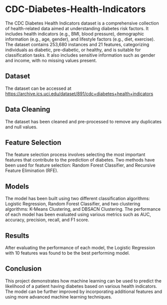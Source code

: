 # CDC-Diabetes-Health-Indicators
The CDC Diabetes Health Indicators dataset is a comprehensive collection of health-related data aimed at understanding diabetes risk factors. It includes health indicators (e.g., BMI, blood pressure), demographic information (e.g., age, gender), and lifestyle factors (e.g., diet, exercise). The dataset contains 253,680 instances and 21 features, categorizing individuals as diabetic, pre-diabetic, or healthy, and is suitable for classification tasks. It also includes sensitive information such as gender and income, with no missing values present.
## Dataset
The dataset can be accessed at https://archive.ics.uci.edu/dataset/891/cdc+diabetes+health+indicators 
## Data Cleaning
The dataset has been cleaned and pre-processed to remove any duplicates and null values. 
## Feature Selection
The feature selection process involves selecting the most important features that contribute to the prediction of diabetes. Two methods have been used for feature selection: Random Forest Classifier, and Recursive Feature Elimination (RFE).
## Models
The model has been built using two different classification algorithms: Logistic Regression, Random Forest Classifier, and two clustering algorithms: K-Means Clustering, and DBSACN Clustering. The performance of each model has been evaluated using various metrics such as AUC, accuracy, precision, recall, and F1 score.
## Results
After evaluating the performance of each model, the Logistic Regression with 10 features was found to be the best performing model.
## Conclusion
This project demonstrates how machine learning can be used to predict the likelihood of a patient having diabetes based on various health indicators. The model can be further improved by incorporating additional features and using more advanced machine learning techniques.
